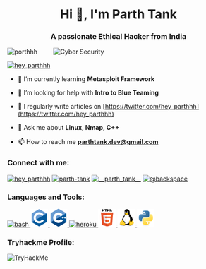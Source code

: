 <h1 align="center">Hi 👋, I'm Parth Tank</h1>
<h3 align="center">A passionate Ethical Hacker from India</h3>

<img align="right" width="400" alt="Cyber Security" src="https://kepsure.com/wp-content/uploads/2022/05/alarm-gif.gif"
    alt="">



<p align="left"> <img src="https://komarev.com/ghpvc/?username=porthhh&label=Profile%20views&color=0e75b6&style=flat"
        alt="porthhh" /> </p>

<p align="left"> <a href="https://twitter.com/hey_parthhh" target="blank"><img
            src="https://img.shields.io/twitter/follow/hey_parthhh?logo=twitter&style=for-the-badge"
            alt="hey_parthhh" /></a> </p>

- 🌱 I’m currently learning **Metasploit Framework**

- 🤝 I’m looking for help with **Intro to Blue Teaming**

- 📝 I regularly write articles on [https://twitter.com/hey_parthhh](https://twitter.com/hey_parthhh)

- 💬 Ask me about **Linux, Nmap, C++**

- 📫 How to reach me **parthtank.dev@gmail.com**

<h3 align="left">Connect with me:</h3>
<p align="left">
    <a href="https://twitter.com/hey_parthhh" target="blank"><img align="center"
            src="https://raw.githubusercontent.com/rahuldkjain/github-profile-readme-generator/master/src/images/icons/Social/twitter.svg"
            alt="hey_parthhh" height="30" width="40" /></a>
    <a href="https://linkedin.com/in/parth-tank" target="blank"><img align="center"
            src="https://raw.githubusercontent.com/rahuldkjain/github-profile-readme-generator/master/src/images/icons/Social/linked-in-alt.svg"
            alt="parth-tank" height="30" width="40" /></a>
    <a href="https://instagram.com/__parth_tank__" target="blank"><img align="center"
            src="https://raw.githubusercontent.com/rahuldkjain/github-profile-readme-generator/master/src/images/icons/Social/instagram.svg"
            alt="__parth_tank__" height="30" width="40" /></a>
    <a href="https://hashnode.com/@backspace" target="blank"><img align="center"
            src="https://raw.githubusercontent.com/rahuldkjain/github-profile-readme-generator/master/src/images/icons/Social/hashnode.svg"
            alt="@backspace" height="30" width="40" /></a>
</p>

<h3 align="left">Languages and Tools:</h3>
<p align="left"> <a href="https://www.gnu.org/software/bash/" target="_blank" rel="noreferrer"> <img
            src="https://www.vectorlogo.zone/logos/gnu_bash/gnu_bash-icon.svg" alt="bash" width="40" height="40" /> </a>
    <a href="https://www.cprogramming.com/" target="_blank" rel="noreferrer"> <img
            src="https://raw.githubusercontent.com/devicons/devicon/master/icons/c/c-original.svg" alt="c" width="40"
            height="40" /> </a> <a href="https://www.w3schools.com/cpp/" target="_blank" rel="noreferrer"> <img
            src="https://raw.githubusercontent.com/devicons/devicon/master/icons/cplusplus/cplusplus-original.svg"
            alt="cplusplus" width="40" height="40" /> </a> <a href="https://heroku.com" target="_blank"
        rel="noreferrer"> <img src="https://www.vectorlogo.zone/logos/heroku/heroku-icon.svg" alt="heroku" width="40"
            height="40" /> </a> <a href="https://www.w3.org/html/" target="_blank" rel="noreferrer"> <img
            src="https://raw.githubusercontent.com/devicons/devicon/master/icons/html5/html5-original-wordmark.svg"
            alt="html5" width="40" height="40" /> </a> <a href="https://www.linux.org/" target="_blank"
        rel="noreferrer"> <img
            src="https://raw.githubusercontent.com/devicons/devicon/master/icons/linux/linux-original.svg" alt="linux"
            width="40" height="40" /> </a> <a href="https://www.python.org" target="_blank" rel="noreferrer"> <img
            src="https://raw.githubusercontent.com/devicons/devicon/master/icons/python/python-original.svg"
            alt="python" width="40" height="40" /> </a>
</p>

<p>
<h3>Tryhackme Profile:</h3>
<img src="https://tryhackme-badges.s3.amazonaws.com/Backspace05.png" alt="TryHackMe">
</p>

